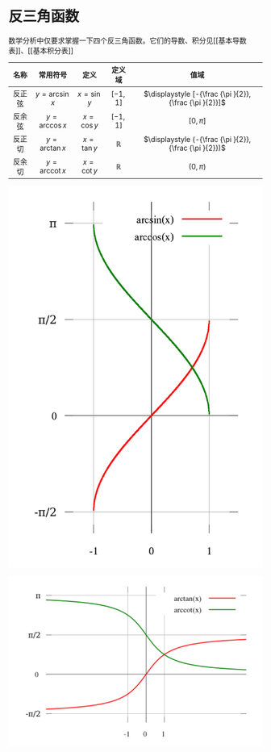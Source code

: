 # 反三角函数

数学分析中仅要求掌握一下四个反三角函数。它们的导数、积分见[[基本导数表]]、[[基本积分表]]

|  名称  |                  常用符号                  |           定义           |           定义域            |                          值域                          |
| :----: | :----------------------------------------: | :----------------------: | :-------------------------: | :----------------------------------------------------: |
| 反正弦 |        $\displaystyle y=\arcsin x$         | $\displaystyle x=\sin y$ |   $\displaystyle [-1,1]$    | $\displaystyle [-{\frac {\pi }{2}},{\frac {\pi }{2}}]$ |
| 反余弦 |        $\displaystyle y=\arccos x$         | $\displaystyle x=\cos y$ |   $\displaystyle [-1,1]$    |                $\displaystyle [0,\pi ]$                |
| 反正切 |        $\displaystyle y=\arctan x$         | $\displaystyle x=\tan y$ | $\displaystyle \mathbb {R}$ | $\displaystyle (-{\frac {\pi }{2}},{\frac {\pi }{2}})$ |
| 反余切 | $\displaystyle y=\operatorname {arccot} x$ | $\displaystyle x=\cot y$ | $\displaystyle \mathbb {R}$ |                $\displaystyle (0,\pi )$                |

![800px-Asin_acos_plot.svg](assets/800px-Asin_acos_plot.svg.png)

![1280px-Atan_acot_plot.svg](assets/1280px-Atan_acot_plot.svg.png)
